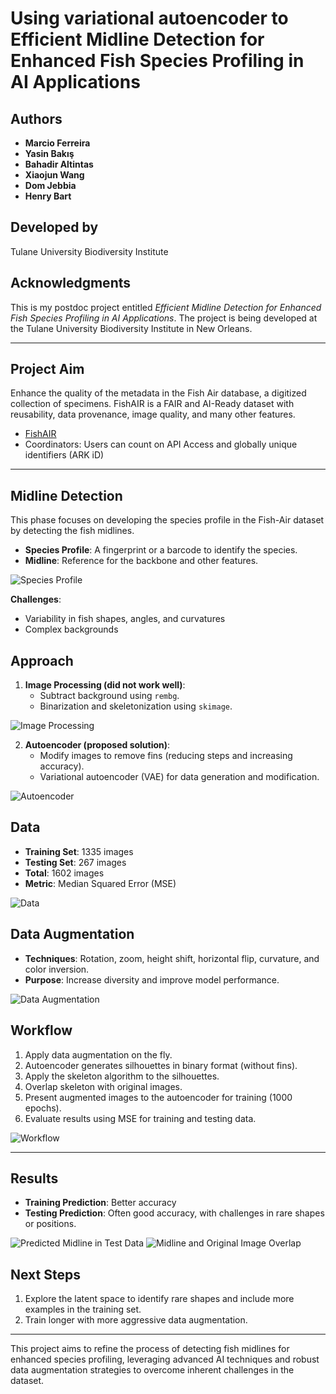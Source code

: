 # Using variational autoencoder to Efficient Midline Detection for Enhanced Fish Species Profiling in AI Applications

## Authors
- **Marcio Ferreira**
- **Yasin Bakış**
- **Bahadir Altintas**
- **Xiaojun Wang**
- **Dom Jebbia**
- **Henry Bart**

## Developed by
Tulane University Biodiversity Institute

## Acknowledgments
This is my postdoc project entitled *Efficient Midline Detection for Enhanced Fish Species Profiling in AI Applications*. The project is being developed at the Tulane University Biodiversity Institute in New Orleans.

---

## Project Aim
Enhance the quality of the metadata in the Fish Air database, a digitized collection of specimens. FishAIR is a FAIR and AI-Ready dataset with reusability, data provenance, image quality, and many other features.

- [FishAIR](https://fishair.org)
- Coordinators: Users can count on API Access and globally unique identifiers (ARK iD)

---

## Midline Detection
This phase focuses on developing the species profile in the Fish-Air dataset by detecting the fish midlines.

- **Species Profile**: A fingerprint or a barcode to identify the species.
- **Midline**: Reference for the backbone and other features.

![Species Profile](images/species_profile.png)

**Challenges**:
- Variability in fish shapes, angles, and curvatures
- Complex backgrounds

## Approach
1. **Image Processing (did not work well)**:
   - Subtract background using `rembg`.
   - Binarization and skeletonization using `skimage`.

![Image Processing](images/image_processing.png)

2. **Autoencoder (proposed solution)**:
   - Modify images to remove fins (reducing steps and increasing accuracy).
   - Variational autoencoder (VAE) for data generation and modification.

![Autoencoder](images/autoencoder.png)

## Data
- **Training Set**: 1335 images
- **Testing Set**: 267 images
- **Total**: 1602 images
- **Metric**: Median Squared Error (MSE)

![Data](images/data.png)

## Data Augmentation
- **Techniques**: Rotation, zoom, height shift, horizontal flip, curvature, and color inversion.
- **Purpose**: Increase diversity and improve model performance.

![Data Augmentation](images/data_augmentation.png)

## Workflow
1. Apply data augmentation on the fly.
2. Autoencoder generates silhouettes in binary format (without fins).
3. Apply the skeleton algorithm to the silhouettes.
4. Overlap skeleton with original images.
5. Present augmented images to the autoencoder for training (1000 epochs).
6. Evaluate results using MSE for training and testing data.

![Workflow](images/workflow.png)

---

## Results
- **Training Prediction**: Better accuracy
- **Testing Prediction**: Often good accuracy, with challenges in rare shapes or positions.

![Predicted Midline in Test Data](images/predicted_midline_test_data.png)
![Midline and Original Image Overlap](images/original_midline_overlap.png)

## Next Steps
1. Explore the latent space to identify rare shapes and include more examples in the training set.
2. Train longer with more aggressive data augmentation.

---

This project aims to refine the process of detecting fish midlines for enhanced species profiling, leveraging advanced AI techniques and robust data augmentation strategies to overcome inherent challenges in the dataset.
